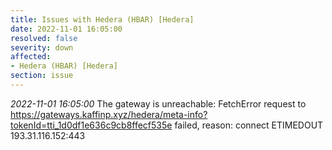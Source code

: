 ```yaml
---
title: Issues with Hedera (HBAR) [Hedera]
date: 2022-11-01 16:05:00
resolved: false
severity: down
affected:
- Hedera (HBAR) [Hedera]
section: issue
---
```


*2022-11-01 16:05:00* The gateway is unreachable: FetchError request to https://gateways.kaffinp.xyz/hedera/meta-info?tokenId=tti_1d0df1e636c9cb8ffecf535e failed, reason: connect ETIMEDOUT 193.31.116.152:443